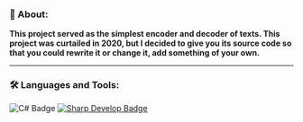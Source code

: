 ### 🎨 About:

**This project served as the simplest encoder and decoder of texts. This project was curtailed in 2020, but I decided to give you its source code so that you could rewrite it or change it, add something of your own.**

---

### :hammer_and_wrench: Languages and Tools:
<div>
  <img src="https://img.shields.io/badge/c%23-%23239120.svg?style=for-the-badge&logo=c-sharp&logoColor=white" alt="C# Badge"/>
  <a href="https://sourceforge.net/projects/sharpdevelop/">
    <img src="https://img.shields.io/badge/sharp%20develop-informational.svg?style=for-the-badge&logo=sharp&logoColor=white" alt="Sharp Develop Badge"/>
  </a>
</div>

